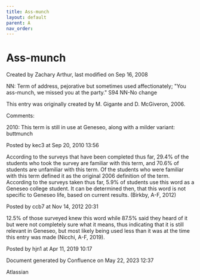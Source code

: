 ```yaml
---
title: Ass-munch
layout: default
parent: A
nav_order:
---
```


# Ass-munch

Created by  Zachary Arthur, last modified on Sep 16, 2008

NN: Term of address, pejorative but sometimes used affectionately; &quot;You ass-munch, we missed you at the party.&quot; S94 NN-No change 

This entry was originally created by M. Gigante and D. McGiveron, 2006.

Comments:

2010: This term is still in use at Geneseo, along with a milder variant:  buttmunch

Posted by kec3 at Sep 20, 2010 13:56

According to the surveys that have been completed thus far, 29.4% of the students who took the survey are familiar with this term, and 70.6% of students are unfamiliar with this term. Of the students who were familiar with this term defined it as the original 2006 definition of the term. According to the surveys taken thus far, 5.9% of students use this word as a Geneseo college student. It can be determined then, that this word is not specific to Geneseo life, based on current results. (Birkby, A-F, 2012) 

Posted by ccb7 at Nov 14, 2012 20:31

12.5% of those surveyed knew this word while 87.5% said they heard of it but were not completely sure what it means, thus indicating that it is still relevant in Geneseo, but most likely being used less than it was at the time this entry was made (Nicchi, A-F, 2019). 

Posted by hjn1 at Apr 11, 2019 10:17

Document generated by Confluence on May 22, 2023 12:37

Atlassian
